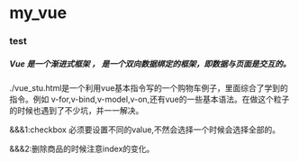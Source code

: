 # my_vue

### test

##### Vue 是一个渐进式框架  ， 是一个双向数据绑定的框架，即数据与页面是交互的。

./vue_stu.html是一个利用vue基本指令写的一个购物车例子，里面综合了学到的指令。例如 v-for,v-bind,v-model,v-on,还有vue的一些基本语法。在做这个粒子的时候也遇到了不少坑，并一一解决。

&&&1:checkbox 必须要设置不同的value,不然会选择一个时候会选择全部的。

&&&2:删除商品的时候注意index的变化。
